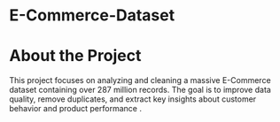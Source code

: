 # E-Commerce-Dataset
# About the Project
This project focuses on analyzing and cleaning a massive E-Commerce dataset containing over 287 million records.
The goal is to improve data quality, remove duplicates,
and extract key insights about customer behavior and product performance .

